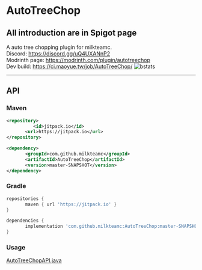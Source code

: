 # AutoTreeChop
## All introduction are in Spigot page
A auto tree chopping plugin for milkteamc.  
Discord: https://discord.gg/uQ4UXANnP2  
Modrinth page: https://modrinth.com/plugin/autotreechop  
Dev build: https://ci.maoyue.tw/job/AutoTreeChop/
![bstats](https://bstats.org/signatures/bukkit/AutoTreeChop.svg)
* * *
## API
### Maven
```xml
<repository>
		  <id>jitpack.io</id>
	   <url>https://jitpack.io</url>
</repository>
```

```xml
<dependency>
	   <groupId>com.github.milkteamc</groupId>
	   <artifactId>AutoTreeChop</artifactId>
	   <version>master-SNAPSHOT</version>
</dependency>
```
### Gradle
```groovy
repositories {
	   maven { url 'https://jitpack.io' }
}
```
```groovy
dependencies {
	   implementation 'com.github.milkteamc:AutoTreeChop:master-SNAPSHOT'
}
```
### Usage
[AutoTreeChopAPI.java](https://github.com/milkteamc/AutoTreeChop/blob/master/src/main/java/org/milkteamc/autotreechop/AutoTreeChopAPI.java)
